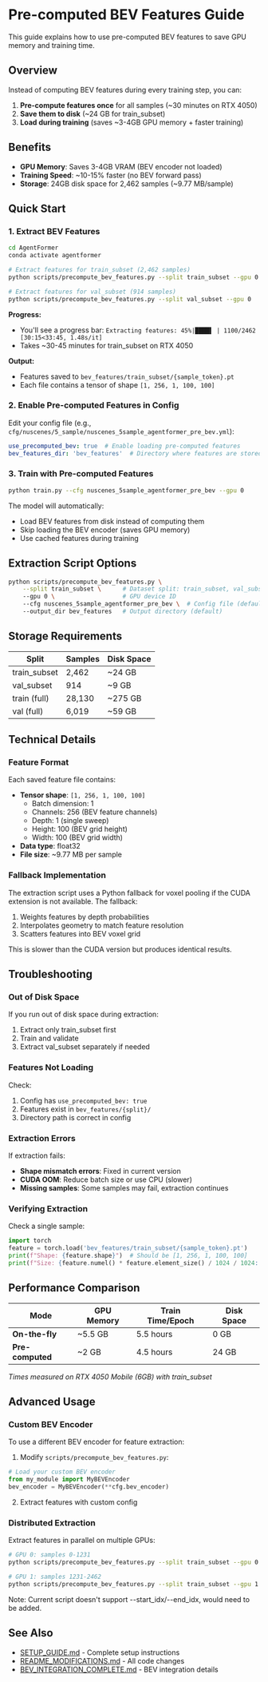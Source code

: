 # Pre-computed BEV Features Guide

This guide explains how to use pre-computed BEV features to save GPU memory and training time.

## Overview

Instead of computing BEV features during every training step, you can:
1. **Pre-compute features once** for all samples (~30 minutes on RTX 4050)
2. **Save them to disk** (~24 GB for train_subset)
3. **Load during training** (saves ~3-4GB GPU memory + faster training)

## Benefits

- **GPU Memory**: Saves 3-4GB VRAM (BEV encoder not loaded)
- **Training Speed**: ~10-15% faster (no BEV forward pass)
- **Storage**: 24GB disk space for 2,462 samples (~9.77 MB/sample)

## Quick Start

### 1. Extract BEV Features

```bash
cd AgentFormer
conda activate agentformer

# Extract features for train_subset (2,462 samples)
python scripts/precompute_bev_features.py --split train_subset --gpu 0

# Extract features for val_subset (914 samples)
python scripts/precompute_bev_features.py --split val_subset --gpu 0
```

**Progress:**
- You'll see a progress bar: `Extracting features: 45%|████▌ | 1100/2462 [30:15<33:45, 1.48s/it]`
- Takes ~30-45 minutes for train_subset on RTX 4050

**Output:**
- Features saved to `bev_features/train_subset/{sample_token}.pt`
- Each file contains a tensor of shape `[1, 256, 1, 100, 100]`

### 2. Enable Pre-computed Features in Config

Edit your config file (e.g., `cfg/nuscenes/5_sample/nuscenes_5sample_agentformer_pre_bev.yml`):

```yaml
use_precomputed_bev: true  # Enable loading pre-computed features
bev_features_dir: 'bev_features'  # Directory where features are stored
```

### 3. Train with Pre-computed Features

```bash
python train.py --cfg nuscenes_5sample_agentformer_pre_bev --gpu 0
```

The model will automatically:
- Load BEV features from disk instead of computing them
- Skip loading the BEV encoder (saves GPU memory)
- Use cached features during training

## Extraction Script Options

```bash
python scripts/precompute_bev_features.py \
    --split train_subset \      # Dataset split: train_subset, val_subset, train, val
    --gpu 0 \                   # GPU device ID
    --cfg nuscenes_5sample_agentformer_pre_bev \  # Config file (default)
    --output_dir bev_features   # Output directory (default)
```

## Storage Requirements

| Split | Samples | Disk Space |
|-------|---------|------------|
| train_subset | 2,462 | ~24 GB |
| val_subset | 914 | ~9 GB |
| train (full) | 28,130 | ~275 GB |
| val (full) | 6,019 | ~59 GB |

## Technical Details

### Feature Format

Each saved feature file contains:
- **Tensor shape**: `[1, 256, 1, 100, 100]`
  - Batch dimension: 1
  - Channels: 256 (BEV feature channels)
  - Depth: 1 (single sweep)
  - Height: 100 (BEV grid height)
  - Width: 100 (BEV grid width)
- **Data type**: float32
- **File size**: ~9.77 MB per sample

### Fallback Implementation

The extraction script uses a Python fallback for voxel pooling if the CUDA extension is not available. The fallback:
1. Weights features by depth probabilities
2. Interpolates geometry to match feature resolution
3. Scatters features into BEV voxel grid

This is slower than the CUDA version but produces identical results.

## Troubleshooting

### Out of Disk Space

If you run out of disk space during extraction:
1. Extract only train_subset first
2. Train and validate
3. Extract val_subset separately if needed

### Features Not Loading

Check:
1. Config has `use_precomputed_bev: true`
2. Features exist in `bev_features/{split}/`
3. Directory path is correct in config

### Extraction Errors

If extraction fails:
- **Shape mismatch errors**: Fixed in current version
- **CUDA OOM**: Reduce batch size or use CPU (slower)
- **Missing samples**: Some samples may fail, extraction continues

### Verifying Extraction

Check a single sample:
```python
import torch
feature = torch.load('bev_features/train_subset/{sample_token}.pt')
print(f"Shape: {feature.shape}")  # Should be [1, 256, 1, 100, 100]
print(f"Size: {feature.numel() * feature.element_size() / 1024 / 1024:.2f} MB")
```

## Performance Comparison

| Mode | GPU Memory | Train Time/Epoch | Disk Space |
|------|-----------|------------------|------------|
| **On-the-fly** | ~5.5 GB | 5.5 hours | 0 GB |
| **Pre-computed** | ~2 GB | 4.5 hours | 24 GB |

*Times measured on RTX 4050 Mobile (6GB) with train_subset*

## Advanced Usage

### Custom BEV Encoder

To use a different BEV encoder for feature extraction:

1. Modify `scripts/precompute_bev_features.py`:
```python
# Load your custom BEV encoder
from my_module import MyBEVEncoder
bev_encoder = MyBEVEncoder(**cfg.bev_encoder)
```

2. Extract features with custom config

### Distributed Extraction

Extract features in parallel on multiple GPUs:

```bash
# GPU 0: samples 0-1231
python scripts/precompute_bev_features.py --split train_subset --gpu 0 --start_idx 0 --end_idx 1231

# GPU 1: samples 1231-2462
python scripts/precompute_bev_features.py --split train_subset --gpu 1 --start_idx 1231 --end_idx 2462
```

Note: Current script doesn't support --start_idx/--end_idx, would need to be added.

## See Also

- [SETUP_GUIDE.md](SETUP_GUIDE.md) - Complete setup instructions
- [README_MODIFICATIONS.md](README_MODIFICATIONS.md) - All code changes
- [BEV_INTEGRATION_COMPLETE.md](BEV_INTEGRATION_COMPLETE.md) - BEV integration details
